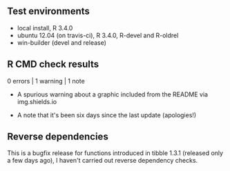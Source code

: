 ## Test environments
* local install, R 3.4.0
* ubuntu 12.04 (on travis-ci), R 3.4.0, R-devel and R-oldrel
* win-builder (devel and release)

## R CMD check results

0 errors | 1 warning | 1 note

- A spurious warning about a graphic included from the README via img.shields.io

- A note that it's been six days since the last update (apologies!)


## Reverse dependencies

This is a bugfix release for functions introduced in tibble 1.3.1 (released only a few days ago), I haven't carried out reverse dependency checks.
